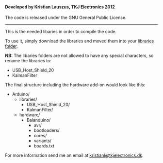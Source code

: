 #### Developed by Kristian Lauszus, TKJ Electronics 2012

The code is released under the GNU General Public License.
_________

This is the needed libaries in order to compile the code.

To use it, simply download the libraries and moved them into your [libraries folder](http://arduino.cc/en/Guide/Libraries).

__NB:__ The libaries folders are not allowed to have any special characters, so rename the libraries to:

* USB\_Host\_Shield\_20
* KalmanFilter

The final structure including the hardware add-on would look like this:

* Arduino/
	* libraries/
		* USB\_Host\_Shield\_20/
		* KalmanFilter/
	* hardware/
		* Balanduino/
			* avr/
			* bootloaders/
			* cores/
			* variants/
			* boards.txt

For more information send me an email at <kristianl@tkjelectronics.dk>.